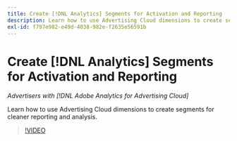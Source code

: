 ```yaml
---
title: Create [!DNL Analytics] Segments for Activation and Reporting
description: Learn how to use Advertising Cloud dimensions to create segments for cleaner reporting and analysis.
exl-id: f797e982-e49d-4038-982e-f2635e56591b
---
```

# Create [!DNL Analytics] Segments for Activation and Reporting

*Advertisers with [!DNL Adobe Analytics for Advertising Cloud]*

Learn how to use Advertising Cloud dimensions to create segments for cleaner reporting and analysis.

>[!VIDEO](https://video.tv.adobe.com/v/33916)
